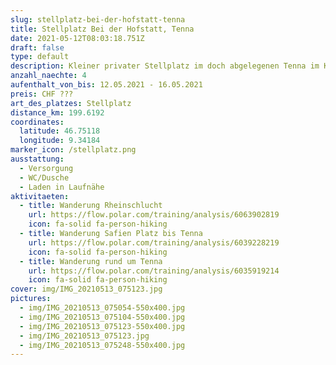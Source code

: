 ```yaml
---
slug: stellplatz-bei-der-hofstatt-tenna
title: Stellplatz Bei der Hofstatt, Tenna
date: 2021-05-12T08:03:18.751Z
draft: false
type: default
description: Kleiner privater Stellplatz im doch abgelegenen Tenna im Kanton Graubünden. Spannend, Tenna besitzt den Schweizweit einizigen vollständig Solarbetriebenen Skilift.
anzahl_naechte: 4
aufenthalt_von_bis: 12.05.2021 - 16.05.2021
preis: CHF ???
art_des_platzes: Stellplatz
distance_km: 199.6192
coordinates:
  latitude: 46.75118
  longitude: 9.34184
marker_icon: /stellplatz.png
ausstattung:
  - Versorgung
  - WC/Dusche
  - Laden in Laufnähe
aktivitaeten:
  - title: Wanderung Rheinschlucht
    url: https://flow.polar.com/training/analysis/6063902819
    icon: fa-solid fa-person-hiking
  - title: Wanderung Safien Platz bis Tenna
    url: https://flow.polar.com/training/analysis/6039228219
    icon: fa-solid fa-person-hiking
  - title: Wanderung rund um Tenna
    url: https://flow.polar.com/training/analysis/6035919214
    icon: fa-solid fa-person-hiking
cover: img/IMG_20210513_075123.jpg
pictures:
  - img/IMG_20210513_075054-550x400.jpg
  - img/IMG_20210513_075104-550x400.jpg
  - img/IMG_20210513_075123-550x400.jpg
  - img/IMG_20210513_075123.jpg
  - img/IMG_20210513_075248-550x400.jpg
---
```

